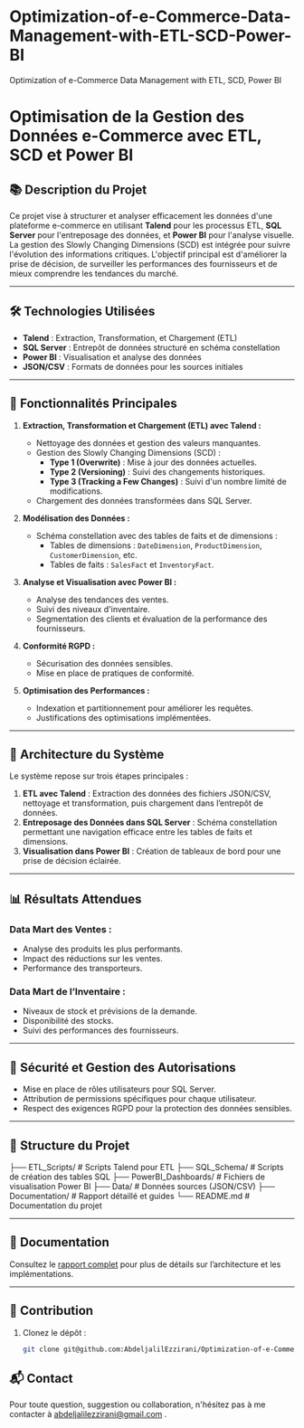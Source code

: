 # Optimization-of-e-Commerce-Data-Management-with-ETL-SCD-Power-BI
Optimization of e-Commerce Data Management with ETL, SCD, Power BI

# Optimisation de la Gestion des Données e-Commerce avec ETL, SCD et Power BI

## 📚 Description du Projet

Ce projet vise à structurer et analyser efficacement les données d'une plateforme e-commerce en utilisant **Talend** pour les processus ETL, **SQL Server** pour l'entreposage des données, et **Power BI** pour l'analyse visuelle. La gestion des Slowly Changing Dimensions (SCD) est intégrée pour suivre l'évolution des informations critiques. L'objectif principal est d'améliorer la prise de décision, de surveiller les performances des fournisseurs et de mieux comprendre les tendances du marché.

---

## 🛠️ Technologies Utilisées

- **Talend** : Extraction, Transformation, et Chargement (ETL)
- **SQL Server** : Entrepôt de données structuré en schéma constellation
- **Power BI** : Visualisation et analyse des données
- **JSON/CSV** : Formats de données pour les sources initiales

---

## 🚀 Fonctionnalités Principales

1. **Extraction, Transformation et Chargement (ETL) avec Talend :**
   - Nettoyage des données et gestion des valeurs manquantes.
   - Gestion des Slowly Changing Dimensions (SCD) :
     - **Type 1 (Overwrite)** : Mise à jour des données actuelles.
     - **Type 2 (Versioning)** : Suivi des changements historiques.
     - **Type 3 (Tracking a Few Changes)** : Suivi d'un nombre limité de modifications.
   - Chargement des données transformées dans SQL Server.

2. **Modélisation des Données :**
   - Schéma constellation avec des tables de faits et de dimensions :
     - Tables de dimensions : `DateDimension`, `ProductDimension`, `CustomerDimension`, etc.
     - Tables de faits : `SalesFact` et `InventoryFact`.

3. **Analyse et Visualisation avec Power BI :**
   - Analyse des tendances des ventes.
   - Suivi des niveaux d'inventaire.
   - Segmentation des clients et évaluation de la performance des fournisseurs.

4. **Conformité RGPD :**
   - Sécurisation des données sensibles.
   - Mise en place de pratiques de conformité.

5. **Optimisation des Performances :**
   - Indexation et partitionnement pour améliorer les requêtes.
   - Justifications des optimisations implémentées.

---

## 📑 Architecture du Système

Le système repose sur trois étapes principales :  
1. **ETL avec Talend** : Extraction des données des fichiers JSON/CSV, nettoyage et transformation, puis chargement dans l’entrepôt de données.  
2. **Entreposage des Données dans SQL Server** : Schéma constellation permettant une navigation efficace entre les tables de faits et dimensions.  
3. **Visualisation dans Power BI** : Création de tableaux de bord pour une prise de décision éclairée.

---

## 📊 Résultats Attendues

### Data Mart des Ventes :
- Analyse des produits les plus performants.
- Impact des réductions sur les ventes.
- Performance des transporteurs.

### Data Mart de l’Inventaire :
- Niveaux de stock et prévisions de la demande.
- Disponibilité des stocks.
- Suivi des performances des fournisseurs.

---

## 🔐 Sécurité et Gestion des Autorisations

- Mise en place de rôles utilisateurs pour SQL Server.
- Attribution de permissions spécifiques pour chaque utilisateur.
- Respect des exigences RGPD pour la protection des données sensibles.

---

## 📁 Structure du Projet

├── ETL_Scripts/ # Scripts Talend pour ETL 
├── SQL_Schema/ # Scripts de création des tables SQL 
├── PowerBI_Dashboards/ # Fichiers de visualisation Power BI 
├── Data/ # Données sources (JSON/CSV) 
├── Documentation/ # Rapport détaillé et guides 
└── README.md # Documentation du projet



---

## 📄 Documentation

Consultez le [rapport complet](./Documentation/Rapport_Optimisation_Donnees_eCommerce.docx) pour plus de détails sur l’architecture et les implémentations.

---

## 🤝 Contribution

1. Clonez le dépôt :
   ```bash
   git clone git@github.com:AbdeljalilEzzirani/Optimization-of-e-Commerce-Data-Management-with-ETL-SCD-Power-BI.git


## 📬 Contact
Pour toute question, suggestion ou collaboration, n'hésitez pas à me contacter à 
abdeljalilezzirani@gmail.com
.
